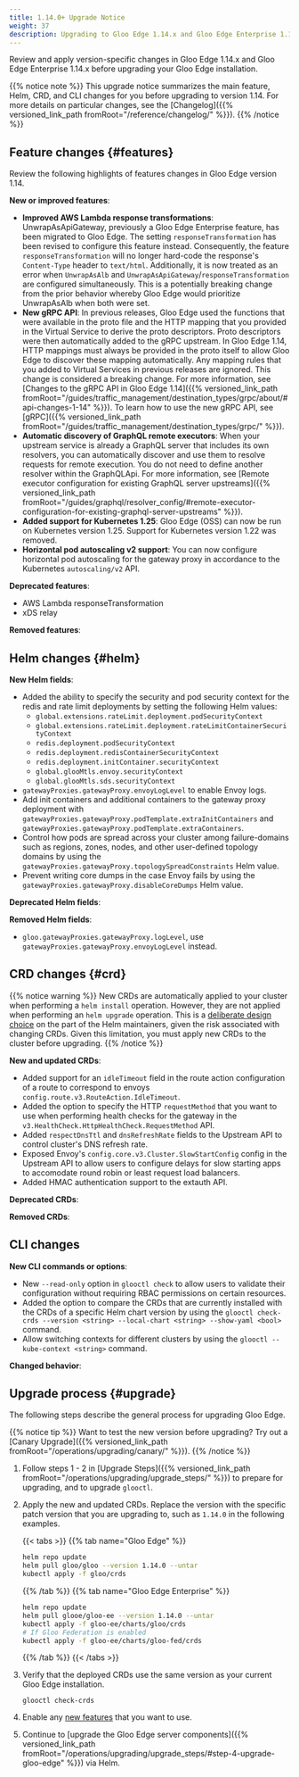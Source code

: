```yaml
---
title: 1.14.0+ Upgrade Notice
weight: 37
description: Upgrading to Gloo Edge 1.14.x and Gloo Edge Enterprise 1.14.x
---
```


Review and apply version-specific changes in Gloo Edge 1.14.x and Gloo Edge Enterprise 1.14.x before upgrading your Gloo Edge installation.


{{% notice note %}}
This upgrade notice summarizes the main feature, Helm, CRD, and CLI changes for you before upgrading to version 1.14. For more details on particular changes, see the [Changelog]({{% versioned_link_path fromRoot="/reference/changelog/" %}}).
{{% /notice %}}

## Feature changes {#features}

Review the following highlights of features changes in Gloo Edge version 1.14.

<!--TODO add links-->

**New or improved features**:
* **Improved AWS Lambda response transformations**: UnwrapAsApiGateway, previously a Gloo Edge Enterprise feature, has been migrated to Gloo Edge. The setting `responseTransformation` has been revised to configure this feature instead. Consequently, the feature `responseTransformation` will no longer hard-code the response's `Content-Type` header to `text/html`. Additionally, it is now treated as an error when `UnwrapAsAlb` and `UnwrapAsApiGateway`/`responseTransformation` are configured simultaneously. This is a potentially breaking change from the prior behavior whereby Gloo Edge would prioritize UnwrapAsAlb when both were set.
* **New gRPC API**: In previous releases, Gloo Edge used the functions that were available in the proto file and the HTTP mapping that you provided in the Virtual Service to derive the proto descriptors. Proto descriptors were then automatically added to the gRPC upstream. In Gloo Edge 1.14, HTTP mappings must always be provided in the proto itself to allow Gloo Edge to discover these mapping automatically. Any mapping rules that you added to Virtual Services in previous releases are ignored. This change is considered a breaking change. For more information, see [Changes to the gRPC API in Gloo Edge 1.14]({{% versioned_link_path fromRoot="/guides/traffic_management/destination_types/grpc/about/#api-changes-1-14" %}}). To learn how to use the new gRPC API, see [gRPC]({{% versioned_link_path fromRoot="/guides/traffic_management/destination_types/grpc/" %}}). 
* **Automatic discovery of GraphQL remote executors**: When your upstream service is already a GraphQL server that includes its own resolvers, you can automatically discover and use them to resolve requests for remote execution. You do not need to define another resolver within the GraphQLApi. For more information, see [Remote executor configuration for existing GraphQL server upstreams]({{% versioned_link_path fromRoot="/guides/graphql/resolver_config/#remote-executor-configuration-for-existing-graphql-server-upstreams" %}}). 
* **Added support for Kubernetes 1.25**: Gloo Edge (OSS) can now be run on Kubernetes version 1.25. Support for Kubernetes version 1.22 was removed. 
* **Horizontal pod autoscaling v2 support**: You can now configure horizontal pod autoscaling for the gateway proxy in accordance to the Kubernetes `autoscaling/v2` API. 

**Deprecated features**:
* AWS Lambda responseTransformation
* xDS relay

**Removed features**:
<!-- * None -->

## Helm changes {#helm}

**New Helm fields**:
* Added the ability to specify the security and pod security context for the redis and rate limit deployments by setting the following Helm values:  
  - `global.extensions.rateLimit.deployment.podSecurityContext`
  - `global.extensions.rateLimit.deployment.rateLimitContainerSecurityContext`
  - `redis.deployment.podSecurityContext`
  - `redis.deployment.redisContainerSecurityContext`
  - `redis.deployment.initContainer.securityContext`
  - `global.glooMtls.envoy.securityContext`
  - `global.glooMtls.sds.securityContext`
* `gatewayProxies.gatewayProxy.envoyLogLevel` to enable Envoy logs. 
* Add init containers and additional containers to the gateway proxy deployment with `gatewayProxies.gatewayProxy.podTemplate.extraInitContainers` and `gatewayProxies.gatewayProxy.podTemplate.extraContainers`.
* Control how pods are spread across your cluster among failure-domains such as regions, zones, nodes, and other user-defined topology domains by using the `gatewayProxies.gatewayProxy.topologySpreadConstraints` Helm value. 
* Prevent writing core dumps in the case Envoy fails by using the `gatewayProxies.gatewayProxy.disableCoreDumps` Helm value.  

**Deprecated Helm fields**:
<!-- * None -->

**Removed Helm fields**:
* `gloo.gatewayProxies.gatewayProxy.logLevel`, use `gatewayProxies.gatewayProxy.envoyLogLevel` instead.

## CRD changes {#crd}

{{% notice warning %}}
New CRDs are automatically applied to your cluster when performing a `helm install` operation. However, they are not applied when performing an `helm upgrade` operation. This is a [deliberate design choice](https://helm.sh/docs/topics/charts/#limitations-on-crds) on the part of the Helm maintainers, given the risk associated with changing CRDs. Given this limitation, you must apply new CRDs to the cluster before upgrading.
{{% /notice %}}

**New and updated CRDs**:
* Added support for an `idleTimeout` field in the route action configuration of a route to correspond to envoys `config.route.v3.RouteAction.IdleTimeout`.
* Added the option to specify the HTTP `requestMethod` that you want to use when performing health checks for the gateway in the `v3.HealthCheck.HttpHealthCheck.RequestMethod` API. 
* Added `respectDnsTtl` and `dnsRefreshRate` fields to the Upstream API to control cluster's DNS refresh rate. 
* Exposed Envoy's `config.core.v3.Cluster.SlowStartConfig` config in the Upstream API to allow users to configure delays for slow starting apps to accomodate round robin or least request load balancers. 
* Added HMAC authentication support to the extauth API. 

**Deprecated CRDs**:
<!-- * None -->

**Removed CRDs**:
<!-- * None -->

## CLI changes

**New CLI commands or options**:
* New `--read-only` option in `glooctl check` to allow users to validate their configuration without requiring RBAC permissions on certain resources.  
* Added the option to compare the CRDs that are currently installed with the CRDs of a specific Helm chart version by using the `glooctl check-crds --version <string> --local-chart <string> --show-yaml <bool>` command. 
* Allow switching contexts for different clusters by using the `glooctl --kube-context <string>` command. 

**Changed behavior**:
<!-- * None -->

## Upgrade process {#upgrade}

The following steps describe the general process for upgrading Gloo Edge.

{{% notice tip %}}
Want to test the new version before upgrading? Try out a [Canary Upgrade]({{% versioned_link_path fromRoot="/operations/upgrading/canary/" %}}).
{{% /notice %}}

1. Follow steps 1 - 2 in [Upgrade Steps]({{% versioned_link_path fromRoot="/operations/upgrading/upgrade_steps/" %}}) to prepare for upgrading, and to upgrade `glooctl`.

2. Apply the new and updated CRDs. Replace the version with the specific patch version that you are upgrading to, such as `1.14.0` in the following examples.

   {{< tabs >}}
   {{% tab name="Gloo Edge" %}}
   ```sh
   helm repo update
   helm pull gloo/gloo --version 1.14.0 --untar
   kubectl apply -f gloo/crds
   ```
   {{% /tab %}}
   {{% tab name="Gloo Edge Enterprise" %}}
   ```sh
   helm repo update
   helm pull glooe/gloo-ee --version 1.14.0 --untar
   kubectl apply -f gloo-ee/charts/gloo/crds
   # If Gloo Federation is enabled
   kubectl apply -f gloo-ee/charts/gloo-fed/crds
   ```
   {{% /tab %}}
   {{< /tabs >}}

3. Verify that the deployed CRDs use the same version as your current Gloo Edge installation.
   ```
   glooctl check-crds
   ```

4. Enable any [new features](#features) that you want to use.

5. Continue to [upgrade the Gloo Edge server components]({{% versioned_link_path fromRoot="/operations/upgrading/upgrade_steps/#step-4-upgrade-gloo-edge" %}}) via Helm.
